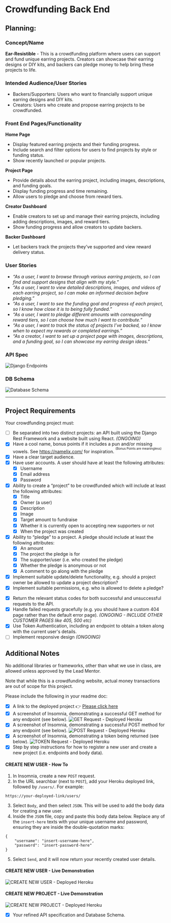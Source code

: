 # Crowdfunding Back End

## Planning:
### Concept/Name
**Ear-Resistible** - This is a crowdfunding platform where users can support and fund unique earring projects. Creators can showcase their earring designs or DIY kits, and backers can pledge money to help bring these projects to life.

### Intended Audience/User Stories
- Backers/Supporters: Users who want to financially support unique earring designs and DIY kits.
- Creators: Users who create and propose earring projects to be crowdfunded.

### Front End Pages/Functionality
**Home Page**
- Display featured earring projects and their funding progress.
- Include search and filter options for users to find projects by style or funding status.
- Show recently launched or popular projects.

**Project Page**
- Provide details about the earring project, including images, descriptions, and funding goals.
- Display funding progress and time remaining.
- Allow users to pledge and choose from reward tiers.

**Creator Dashboard**
- Enable creators to set up and manage their earring projects, including adding descriptions, images, and reward tiers.
- Show funding progress and allow creators to update backers.

**Backer Dashboard**
- Let backers track the projects they’ve supported and view reward delivery status.

### User Stories
- _“As a user, I want to browse through various earring projects, so I can find and support designs that align with my style.”_
- _“As a user, I want to view detailed descriptions, images, and videos of each earring project, so I can make an informed decision before pledging.”_
- _“As a user, I want to see the funding goal and progress of each project, so I know how close it is to being fully funded.”_
- _“As a user, I want to pledge different amounts with corresponding reward tiers, so I can choose how much I want to contribute.”_
- _“As a user, I want to track the status of projects I’ve backed, so I know when to expect my rewards or completed earrings.”_
- _“As a creator, I want to set up a project page with images, descriptions, and a funding goal, so I can showcase my earring design ideas.”_

### API Spec
![Django Endpoints](./README_img/API_Spec.png)

### DB Schema
![Database Schema](./README_img/Database%20Schema.drawio.png)

-------------------------------------------------------------------------------------------------------------------------------------

## Project Requirements
Your crowdfunding project must:

- [ ] Be separated into two distinct projects: an API built using the Django Rest Framework and a website built using React. *(ONGOING)*
- [X] Have a cool name, bonus points if it includes a pun and/or missing vowels. See https://namelix.com/ for inspiration. <sup><sup>(Bonus Points are meaningless)</sup></sup>
- [X] Have a clear target audience.
- [X] Have user accounts. A user should have at least the following attributes:
  - [X] Username
  - [X] Email address
  - [X] Password
- [X] Ability to create a “project” to be crowdfunded which will include at least the following attributes:
  - [X] Title
  - [X] Owner (a user)
  - [X] Description
  - [X] Image
  - [X] Target amount to fundraise
  - [X] Whether it is currently open to accepting new supporters or not
  - [X] When the project was created
- [X] Ability to “pledge” to a project. A pledge should include at least the following attributes:
  - [X] An amount
  - [X] The project the pledge is for
  - [X] The supporter/user (i.e. who created the pledge)
  - [X] Whether the pledge is anonymous or not
  - [X] A comment to go along with the pledge
- [X] Implement suitable update/delete functionality, e.g. should a project owner be allowed to update a project description?
  <!-- Create a general user with an API token - SEE IMPORTANT NOTES -->
- [X] Implement suitable permissions, e.g. who is allowed to delete a pledge?
  <!-- Create a general user with an API token - SEE IMPORTANT NOTES -->
<!-- Supporter can delete their pledge to a project, when they're logged in -->
<!-- Project owner can modify / delete their project, when they're logged in AND if they're the owner of the project -->
- [X] Return the relevant status codes for both successful and unsuccessful requests to the API.
- [X] Handle failed requests gracefully (e.g. you should have a custom 404 page rather than the default error page). *(ONGOING - INCLUDE OTHER CUSTOMER PAGES like 405, 500 etc)*
- [X] Use Token Authentication, including an endpoint to obtain a token along with the current user's details.
- [ ] Implement responsive design *(ONGOING)*

## Additional Notes
No additional libraries or frameworks, other than what we use in class, are allowed unless approved by the Lead Mentor.

Note that while this is a crowdfunding website, actual money transactions are out of scope for this project.

Please include the following in your readme doc:
- [X] A link to the deployed project 👉 [Please click here](https://earisistable-6e77c5ae1c72.herokuapp.com/)
- [X] A screenshot of Insomnia, demonstrating a successful GET method for any endpoint (see below).
![GET Request - Deployed Heroku](./README_img/Screenshot_GetRequest.gif)
- [X] A screenshot of Insomnia, demonstrating a successful POST method for any endpoint (see below).
![POST Request - Deployed Heroku](./README_img/Screenshot_PostRequest.gif)
- [X] A screenshot of Insomnia, demonstrating a token being returned (see below).
![TOKEN Request - Deployed Heroku](./README_img/Screenshot_TokenRequest.gif)
- [X] Step by step instructions for how to register a new user and create a new project (i.e. endpoints and body data).
####  CREATE NEW USER - How To
1. In Insomnia, create a new `POST` request.
2. In the URL searchbar (next to `POST`), add your Heroku deployed link, followed by `/users/`. For example:
```
https://your-deployed-link/users/
```
3. Select `Body`, and then select `JSON`. This will be used to add the body data for creating a new user.
4. Inside the `JSON` file, copy and paste this body data below. Replace any of the `insert-here` texts with your unique username and password, ensuring they are inside the double-quotation marks:
```
{
    "username": "insert-username-here",
    "password": "insert-password-here"
}
```
5. Select `Send`, and it will now return your recently created user details.
####  CREATE NEW USER - Live Demonstration
![CREATE NEW USER - Deployed Heroku](./README_img/Screenshot_CreateNewUser.gif)
####  CREATE NEW PROJECT - Live Demonstration
![CREATE NEW PROJECT - Deployed Heroku](./README_img/Screenshot_CreateNewProject.gif)
- [X] Your refined API specification and Database Schema.